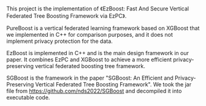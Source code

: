 This project is the implementation of 《EzBoost: Fast And Secure Vertical Federated Tree Boosting Framework via EzPC》.

PureBoost is a vertical federated learning framework based on XGBoost that we implemented in C++ for comparison purposes, and it does not implement privacy protection for the data.

EzBoost is implemented in C++ and is the main design framework in our paper. It combines EzPC and XGBoost to achieve a more efficient privacy-preserving vertical federated boosting tree framework.

SGBoost is the framework in the paper "SGBoost: An Efficient and Privacy-Preserving Vertical Federated Tree Boosting Framework". We took the jar file from https://github.com/nds2022/SGBoost and decompiled it into executable code.

